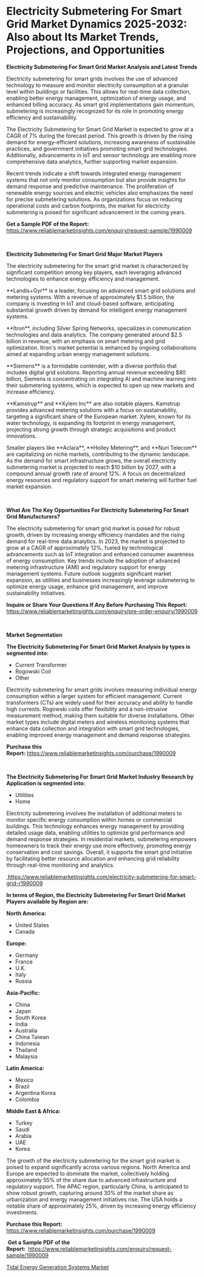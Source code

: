 <p><h1>Electricity Submetering For Smart Grid Market Dynamics 2025-2032: Also about Its Market Trends, Projections, and Opportunities</h1></p><p><strong>Electricity Submetering For Smart Grid Market Analysis and Latest Trends</strong></p>
<p><p>Electricity submetering for smart grids involves the use of advanced technology to measure and monitor electricity consumption at a granular level within buildings or facilities. This allows for real-time data collection, enabling better energy management, optimization of energy usage, and enhanced billing accuracy. As smart grid implementations gain momentum, submetering is increasingly recognized for its role in promoting energy efficiency and sustainability.</p><p>The Electricity Submetering for Smart Grid Market is expected to grow at a CAGR of 7% during the forecast period. This growth is driven by the rising demand for energy-efficient solutions, increasing awareness of sustainable practices, and government initiatives promoting smart grid technologies. Additionally, advancements in IoT and sensor technology are enabling more comprehensive data analytics, further supporting market expansion.</p><p>Recent trends indicate a shift towards integrated energy management systems that not only monitor consumption but also provide insights for demand response and predictive maintenance. The proliferation of renewable energy sources and electric vehicles also emphasizes the need for precise submetering solutions. As organizations focus on reducing operational costs and carbon footprints, the market for electricity submetering is poised for significant advancement in the coming years.</p></p>
<p><strong>Get a Sample PDF of the Report:&nbsp;</strong> <a href="https://www.reliablemarketinsights.com/enquiry/request-sample/1990009?utm_campaign=2240&utm_medium=2&utm_source=Github&utm_content=ia&utm_term=07042025&utm_id=electricity-submetering-for-smart-grid">https://www.reliablemarketinsights.com/enquiry/request-sample/1990009</a></p>
<p>&nbsp;</p>
<p><strong>Electricity Submetering For Smart Grid Major Market Players</strong></p>
<p><p>The electricity submetering for the smart grid market is characterized by significant competition among key players, each leveraging advanced technologies to enhance energy efficiency and management. </p><p>**Landis+Gyr** is a leader, focusing on advanced smart grid solutions and metering systems. With a revenue of approximately $1.5 billion, the company is investing in IoT and cloud-based software, anticipating substantial growth driven by demand for intelligent energy management systems.</p><p>**Itron**, including Silver Spring Networks, specializes in communication technologies and data analytics. The company generated around $2.5 billion in revenue, with an emphasis on smart metering and grid optimization. Itron's market potential is enhanced by ongoing collaborations aimed at expanding urban energy management solutions.</p><p>**Siemens** is a formidable contender, with a diverse portfolio that includes digital grid solutions. Reporting annual revenue exceeding $80 billion, Siemens is concentrating on integrating AI and machine learning into their submetering systems, which is expected to open up new markets and increase efficiency.</p><p>**Kamstrup** and **Xylem Inc** are also notable players. Kamstrup provides advanced metering solutions with a focus on sustainability, targeting a significant share of the European market. Xylem, known for its water technology, is expanding its footprint in energy management, projecting strong growth through strategic acquisitions and product innovations.</p><p>Smaller players like **Aclara**, **Holley Metering**, and **Nuri Telecom** are capitalizing on niche markets, contributing to the dynamic landscape. As the demand for smart infrastructure grows, the overall electricity submetering market is projected to reach $10 billion by 2027, with a compound annual growth rate of around 12%. A focus on decentralized energy resources and regulatory support for smart metering will further fuel market expansion.</p></p>
<p>&nbsp;</p>
<p><strong>What Are The Key Opportunities For Electricity Submetering For Smart Grid Manufacturers?</strong></p>
<p><p>The electricity submetering for smart grid market is poised for robust growth, driven by increasing energy efficiency mandates and the rising demand for real-time data analytics. In 2023, the market is projected to grow at a CAGR of approximately 12%, fueled by technological advancements such as IoT integration and enhanced consumer awareness of energy consumption. Key trends include the adoption of advanced metering infrastructure (AMI) and regulatory support for energy management systems. Future outlook suggests significant market expansion, as utilities and businesses increasingly leverage submetering to optimize energy usage, enhance grid management, and improve sustainability initiatives.</p></p>
<p><strong>Inquire or Share Your Questions If Any Before Purchasing This Report:</strong> <a href="https://www.reliablemarketinsights.com/enquiry/pre-order-enquiry/1990009?utm_campaign=2240&utm_medium=2&utm_source=Github&utm_content=ia&utm_term=07042025&utm_id=electricity-submetering-for-smart-grid">https://www.reliablemarketinsights.com/enquiry/pre-order-enquiry/1990009</a></p>
<p>&nbsp;</p>
<p><strong>Market Segmentation</strong></p>
<p><strong>The Electricity Submetering For Smart Grid Market Analysis by types is segmented into:</strong></p>
<p><ul><li>Current Transformer</li><li>Rogowski Coil</li><li>Other</li></ul></p>
<p><p>Electricity submetering for smart grids involves measuring individual energy consumption within a larger system for efficient management. Current transformers (CTs) are widely used for their accuracy and ability to handle high currents. Rogowski coils offer flexibility and a non-intrusive measurement method, making them suitable for diverse installations. Other market types include digital meters and wireless monitoring systems that enhance data collection and integration with smart grid technologies, enabling improved energy management and demand response strategies.</p></p>
<p><strong>Purchase this Report:&nbsp;</strong><a href="https://www.reliablemarketinsights.com/purchase/1990009?utm_campaign=2240&utm_medium=2&utm_source=Github&utm_content=ia&utm_term=07042025&utm_id=electricity-submetering-for-smart-grid">https://www.reliablemarketinsights.com/purchase/1990009</a></p>
<p>&nbsp;</p>
<p><strong>The Electricity Submetering For Smart Grid Market Industry Research by Application is segmented into:</strong></p>
<p><ul><li>Utilities</li><li>Home</li></ul></p>
<p><p>Electricity submetering involves the installation of additional meters to monitor specific energy consumption within homes or commercial buildings. This technology enhances energy management by providing detailed usage data, enabling utilities to optimize grid performance and demand response strategies. In residential markets, submetering empowers homeowners to track their energy use more effectively, promoting energy conservation and cost savings. Overall, it supports the smart grid initiative by facilitating better resource allocation and enhancing grid reliability through real-time monitoring and analytics.</p></p>
<p><a href="https://www.reliablemarketinsights.com/electricity-submetering-for-smart-grid-r1990009?utm_campaign=2240&utm_medium=2&utm_source=Github&utm_content=ia&utm_term=07042025&utm_id=electricity-submetering-for-smart-grid">&nbsp;https://www.reliablemarketinsights.com/electricity-submetering-for-smart-grid-r1990009</a></p>
<p><strong>In terms of Region, the Electricity Submetering For Smart Grid Market Players available by Region are:</strong></p>
<p>
    <p> <strong> North America: </strong>
        <ul>
            <li>United States</li>
            <li>Canada</li>
        </ul>
        </p> 
    <p> <strong> Europe: </strong>
        <ul>
            <li>Germany</li>
            <li>France</li>
            <li>U.K.</li>
            <li>Italy</li>
            <li>Russia</li>
        </ul>
        </p> 
    <p> <strong> Asia-Pacific: </strong>
        <ul>
            <li>China</li>
            <li>Japan</li>
            <li>South Korea</li>
            <li>India</li>
            <li>Australia</li>
            <li>China Taiwan</li>
            <li>Indonesia</li>
            <li>Thailand</li>
            <li>Malaysia</li>
        </ul>
        </p> 
    <p> <strong> Latin America: </strong>
        <ul>
            <li>Mexico</li>
            <li>Brazil</li>
            <li>Argentina Korea</li>
            <li>Colombia</li>
        </ul>
        </p> 
    <p> <strong> Middle East & Africa: </strong>
        <ul>
            <li>Turkey</li>
            <li>Saudi</li>
            <li>Arabia</li>
            <li>UAE</li>
            <li>Korea</li>
        </ul>
    </p>
    </p>
<p><p>The growth of the electricity submetering for the smart grid market is poised to expand significantly across various regions. North America and Europe are expected to dominate the market, collectively holding approximately 55% of the share due to advanced infrastructure and regulatory support. The APAC region, particularly China, is anticipated to show robust growth, capturing around 30% of the market share as urbanization and energy management initiatives rise. The USA holds a notable share of approximately 25%, driven by increasing energy efficiency investments.</p></p>
<p><strong>Purchase this Report: </strong><a href="https://www.reliablemarketinsights.com/purchase/1990009?utm_campaign=2240&utm_medium=2&utm_source=Github&utm_content=ia&utm_term=07042025&utm_id=electricity-submetering-for-smart-grid">https://www.reliablemarketinsights.com/purchase/1990009</a></p>
<p>&nbsp;<strong>Get a Sample PDF of the Report:&nbsp;&nbsp;</strong><a href="https://www.reliablemarketinsights.com/enquiry/request-sample/1990009?utm_campaign=2240&utm_medium=2&utm_source=Github&utm_content=ia&utm_term=07042025&utm_id=electricity-submetering-for-smart-grid">https://www.reliablemarketinsights.com/enquiry/request-sample/1990009</a></p>
<p><strong></strong></p>
<p><p><a href="https://github.com/stillsfloria19981/Market-Research-Report-List-1/blob/main/tidal-energy-generation-systems-market.md?utm_campaign=2240&utm_medium=2&utm_source=Github&utm_content=ia&utm_term=07042025&utm_id=electricity-submetering-for-smart-grid">Tidal Energy Generation Systems Market</a></p></p>